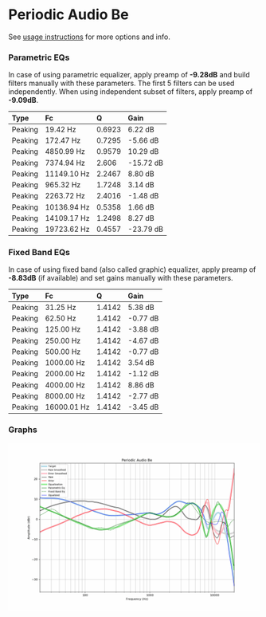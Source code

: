 # Periodic Audio Be
See [usage instructions](https://github.com/jaakkopasanen/AutoEq#usage) for more options and info.

### Parametric EQs
In case of using parametric equalizer, apply preamp of **-9.28dB** and build filters manually
with these parameters. The first 5 filters can be used independently.
When using independent subset of filters, apply preamp of **-9.09dB**.

| Type    | Fc          |      Q | Gain      |
|:--------|:------------|:-------|:----------|
| Peaking | 19.42 Hz    | 0.6923 | 6.22 dB   |
| Peaking | 172.47 Hz   | 0.7295 | -5.66 dB  |
| Peaking | 4850.99 Hz  | 0.9579 | 10.29 dB  |
| Peaking | 7374.94 Hz  | 2.606  | -15.72 dB |
| Peaking | 11149.10 Hz | 2.2467 | 8.80 dB   |
| Peaking | 965.32 Hz   | 1.7248 | 3.14 dB   |
| Peaking | 2263.72 Hz  | 2.4016 | -1.48 dB  |
| Peaking | 10136.94 Hz | 0.5358 | 1.66 dB   |
| Peaking | 14109.17 Hz | 1.2498 | 8.27 dB   |
| Peaking | 19723.62 Hz | 0.4557 | -23.79 dB |

### Fixed Band EQs
In case of using fixed band (also called graphic) equalizer, apply preamp of **-8.83dB**
(if available) and set gains manually with these parameters.

| Type    | Fc          |      Q | Gain     |
|:--------|:------------|:-------|:---------|
| Peaking | 31.25 Hz    | 1.4142 | 5.38 dB  |
| Peaking | 62.50 Hz    | 1.4142 | -0.77 dB |
| Peaking | 125.00 Hz   | 1.4142 | -3.88 dB |
| Peaking | 250.00 Hz   | 1.4142 | -4.67 dB |
| Peaking | 500.00 Hz   | 1.4142 | -0.77 dB |
| Peaking | 1000.00 Hz  | 1.4142 | 3.54 dB  |
| Peaking | 2000.00 Hz  | 1.4142 | -1.12 dB |
| Peaking | 4000.00 Hz  | 1.4142 | 8.86 dB  |
| Peaking | 8000.00 Hz  | 1.4142 | -2.77 dB |
| Peaking | 16000.01 Hz | 1.4142 | -3.45 dB |

### Graphs
![](./Periodic%20Audio%20Be.png)